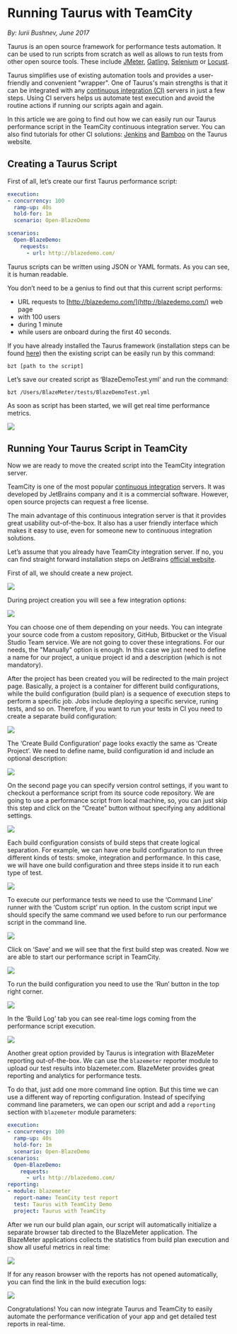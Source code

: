 # Running Taurus with TeamCity

_By: Iurii Bushnev, June 2017_

Taurus is an open source framework for performance tests automation. It can be used to run scripts from scratch as well as allows to run tests from other open source tools. These include [JMeter](http://jmeter.apache.org/), [Gatling](http://gatling.io/), [Selenium](http://www.seleniumhq.org/) or [Locust](http://locust.io/). 

Taurus simplifies use of existing automation tools and provides a user-friendly and convenient "wrapper". One of Taurus's main strengths is that it can be integrated with any [continuous integration (CI)](https://www.blazemeter.com/jenkins?utm_source=taurus&&utm_medium=KB&utm_campaign=taurus-teamcity) servers in just a few steps. Using CI servers helps us automate test execution and avoid the routine actions if running our scripts again and again. 

In this article we are going to find out how we can easily run our Taurus performance script in the TeamCity continuous integration server. You can also find tutorials for other CI solutions: [Jenkins](Jenkins) and [Bamboo](Bamboo) on the Taurus website.

## Creating a Taurus Script
First of all, let’s create our first Taurus performance script:

```yaml
execution:
- concurrency: 100
  ramp-up: 40s
  hold-for: 1m
  scenario: Open-BlazeDemo

scenarios:
  Open-BlazeDemo:
    requests:
      - url: http://blazedemo.com/
```

Taurus scripts can be written using JSON or YAML formats. As you can see, it is human readable.
 
 You don’t need to be a genius to find out that this current script performs:
  - URL requests to [http://blazedemo.com/](http://blazedemo.com/) web page 
  - with 100 users 
  - during 1 minute 
  - while users are onboard during the first 40 seconds. 
  
If you have already installed the Taurus framework (installation steps can be found [here](../docs/Installation)) then the existing script can be easily run by this command:

```
bzt [path to the script]
```

Let’s save our created script as ‘BlazeDemoTest.yml’ and run the command:

```
bzt /Users/BlazeMeter/tests/BlazeDemoTest.yml
```

As soon as script has been started, we will get real time performance metrics.

![](teamcity1.png)

## Running Your Taurus Script in TeamCity

Now we are ready to move the created script into the TeamCity integration server.

TeamCity is one of the most popular [continuous integration](https://www.blazemeter.com/blog/continuous-integration-101-how-run-jmeter-jenkins?utm_source=taurus&&utm_medium=KB&utm_campaign=taurus-teamcity) servers. It was developed by JetBrains company and it is a commercial software. However, open source projects can request a free license. 

The main advantage of this continuous integration server is that it provides great usability out-of-the-box. It also has a user friendly interface which makes it easy to use, even for someone new to continuous integration solutions.

Let’s assume that you already have TeamCity integration server. If no, you can find straight forward installation steps on JetBrains [official website](https://confluence.jetbrains.com/display/TCD10/Installation).

First of all, we should create a new project.

![](teamcity2.png)

During project creation you will see a few integration options:

![](teamcity3.png)

You can choose one of them depending on your needs. You can integrate your source code from a custom repository, GitHub, Bitbucket or the Visual Studio Team service. We are not going to cover these integrations. For our needs, the "Manually" option is enough. In this case we just need to define a name for our project, a unique project id and a description (which is not mandatory).

After the project has been created you will be redirected to the main project page. Basically, a project is a container for different build configurations, while the build configuration (build plan) is a sequence of execution steps to perform a specific job. Jobs include deploying a specific service, runing tests, and so on. Therefore, if you want to run your tests in CI you need to create a separate build configuration:

![](teamcity4.png)

The ‘Create Build Configuration’ page looks exactly the same as ‘Create Project’. We need to define name, build configuration id and include an optional description:

![](teamcity5.png)

On the second page you can specify version control settings, if you want to checkout a performance script from its source code repository. We are going to use a performance script from local machine, so, you can just skip this step and click on the “Create” button without specifying any additional settings.

![](teamcity6.png)

Each build configuration consists of build steps that create logical separation. For example, we can have one build configuration to run three different kinds of tests: smoke, integration and performance. In this case, we will have one build configuration and three steps inside it to run each type of test.

![](teamcity7.png)

To execute our performance tests we need to use the ‘Command Line’ runner with the ‘Custom script’ run option. In the custom script input we should specify the same command we used before to run our performance script in the command line.

![](teamcity8.png)

Click on ‘Save’ and we will see that the first build step was created. Now we are able to start our performance script in TeamCity.

![](teamcity9.png)

To run the build configuration you need to use the ‘Run’ button in the top right corner.

![](teamcity10.png)

In the ‘Build Log’ tab you can see real-time logs coming from the performance script execution.

![](teamcity14.png)

Another great option provided by Taurus is integration with BlazeMeter reporting out-of-the-box. We can use the `blazemeter` reporter module to upload our test results into blazemeter.com. BlazeMeter provides great reporting and analytics for performance tests. 

To do that, just add one more command line option. But this time we can use a different way of reporting configuration. Instead of specifying command line parameters, we can open our script and add a `reporting` section with `blazemeter` module parameters:

```yaml
execution:
- concurrency: 100
  ramp-up: 40s
  hold-for: 1m
  scenario: Open-BlazeDemo
scenarios:
  Open-BlazeDemo:
    requests:
      - url: http://blazedemo.com/
reporting:
- module: blazemeter
  report-name: TeamCity test report
  test: Taurus with TeamCity Demo
  project: Taurus with TeamCity
```

After we run our build plan again, our script will automatically initialize a separate browser tab directed to the BlazeMeter application.  The BlazeMeter applications collects the statistics from build plan execution and show all useful metrics in real time:

![](teamcity15.png)

If for any reason browser with the reports has not opened automatically, you can find the link in the build execution logs:

![](teamcity16.png)

Congratulations! You can now integrate Taurus and TeamCity to easily automate the performance verification of your app and get detailed test reports in real-time.

